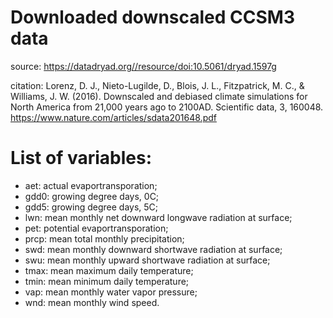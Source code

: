 # Downloaded downscaled CCSM3 data 

source: https://datadryad.org//resource/doi:10.5061/dryad.1597g

citation: Lorenz, D. J., Nieto-Lugilde, D., Blois, J. L., Fitzpatrick, M. C., & Williams, J. W. (2016). Downscaled and debiased climate simulations for North America from 21,000 years ago to 2100AD. Scientific data, 3, 160048.
https://www.nature.com/articles/sdata201648.pdf

# List of variables:
- aet: actual evaportransporation;
- gdd0: growing degree days, 0C;
- gdd5: growing degree days, 5C;
- lwn: mean monthly net downward longwave radiation at surface;
- pet: potential evaportransporation;
- prcp: mean total monthly precipitation;
- swd: mean monthly downward shortwave radiation at surface;
- swu: mean monthly upward shortwave radiation at surface;
- tmax: mean maximum daily temperature;
- tmin: mean minimum daily temperature;
- vap: mean monthly water vapor pressure;
- wnd: mean monthly wind speed.
